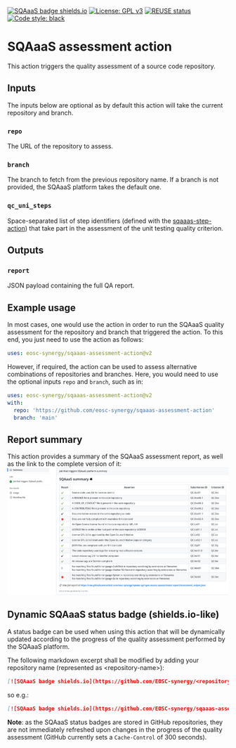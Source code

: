 <!--
SPDX-FileCopyrightText: Copyright contributors to the Software Quality Assurance as a Service (SQAaaS) project.
SPDX-FileContributor: Pablo Orviz <orviz@ifca.unican.es>

SPDX-License-Identifier: GPL-3.0-only
-->

[![SQAaaS badge shields.io](https://github.com/EOSC-synergy/sqaaas-assessment-action.assess.sqaaas/raw/release/2.0.0/.badge/status_shields.svg)](https://sqaaas.eosc-synergy.eu/#/full-assessment/report/https://raw.githubusercontent.com/eosc-synergy/sqaaas-assessment-action.assess.sqaaas/release/2.0.0/.report/assessment_output.json)
[![License: GPL v3](https://img.shields.io/badge/License-GPLv3-blue.svg)](https://www.gnu.org/licenses/gpl-3.0)
[![REUSE status](https://api.reuse.software/badge/git.fsfe.org/reuse/api)](https://api.reuse.software/info/git.fsfe.org/reuse/api)
[![Code style: black](https://img.shields.io/badge/code%20style-black-000000.svg)](https://github.com/psf/black)

# SQAaaS assessment action

This action triggers the quality assessment of a source code repository.

## Inputs

The inputs below are optional as by default this action will take the current repository and branch.

### `repo`

The URL of the repository to assess.

### `branch`

The branch to fetch from the previous repository name. If a branch is not provided, the SQAaaS platform takes the default one.

### `qc_uni_steps`

Space-separated list of step identifiers (defined with the [sqaaas-step-action](https://github.com/eosc-synergy/sqaaas-step-action))
that take part in the assessment of the unit testing quality criterion.

## Outputs

### `report`

JSON payload containing the full QA report.

## Example usage

In most cases, one would use the action in order to run the SQAaaS quality assessment for the repository and branch
that triggered the action. To this end, you just need to use the action as follows:

```yaml
uses: eosc-synergy/sqaaas-assessment-action@v2
```

However, if required, the action can be used to assess alternative combinations of repositories and branches. Here, you
would need to use the optional inputs `repo` and `branch`, such as in:

```yaml
uses: eosc-synergy/sqaaas-assessment-action@v2
with:
  repo: 'https://github.com/eosc-synergy/sqaaas-assessment-action'
  branch: 'main'
```

## Report summary

This action provides a summary of the SQAaaS assessment report, as well as the link to the complete version of it:
![GH action's summary report](./imgs/summary_report.png)


## Dynamic SQAaaS status badge (shields.io-like)

A status badge can be used when using this action that will be dynamically updated according to the progress of the quality
assessment performed by the SQAaaS platform.

The following markdown excerpt shall be modified by adding your repository name (represented as \<repository-name\>):

```markdown
[![SQAaaS badge shields.io](https://github.com/EOSC-synergy/<repository-name>.assess.sqaaas/raw/<branch-name>/.badge/status_shields.svg)](https://sqaaas.eosc-synergy.eu/#/full-assessment/report/https://raw.githubusercontent.com/eosc-synergy/<your-repository-name>.assess.sqaaas/<branch-name>/.report/assessment_output.json)
```

so e.g.:

```markdown
[![SQAaaS badge shields.io](https://github.com/EOSC-synergy/sqaaas-assessment-action.assess.sqaaas/raw/main/.badge/status_shields.svg)](https://sqaaas.eosc-synergy.eu/#/full-assessment/report/https://raw.githubusercontent.com/eosc-synergy/sqaaas-assessment-action.assess.sqaaas/main/.report/assessment_output.json)
```

**Note**: as the SQAaaS status badges are stored in GitHub repositories, they are not immediately refreshed upon changes in the progress of the quality assessment (GitHub currently sets a `Cache-Control` of 300 seconds).
